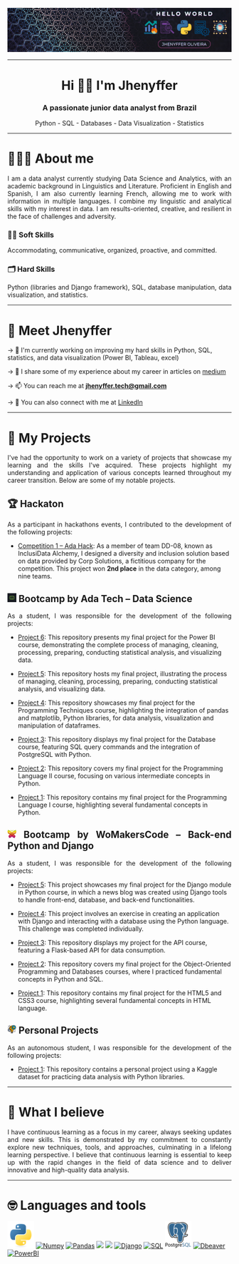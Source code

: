 [![Hello world!](header.png)](https://github.com/JhenyfferOliveira?tab=repositories)

---

<h1 align="center">Hi 👋🏾 I'm Jhenyffer</h1>
<h3 align="center">A passionate junior data analyst from Brazil</h3>


<div align="center" > Python - SQL - Databases - Data Visualization - Statistics </div>


---

<h1 align="left">👩🏾‍💻 About me</h1>
<div align="justify">
  <p>
    I am a data analyst currently studying Data Science and Analytics, with an academic background in Linguistics and Literature. Proficient in English and Spanish, I am also currently learning French, allowing me to work with information in multiple languages. I combine my linguistic and analytical skills with my interest in data. I am results-oriented, creative, and resilient in the face of challenges and adversity.
  </p>
  <p>
  <h3>🤝🏾 Soft Skills</h3>
    Accommodating, communicative, organized, proactive, and committed.
  <h3>🗂️ Hard Skills</h3>
    Python (libraries and Django framework), SQL, database manipulation, data visualization, and statistics.
  </p>
</div>

---

<h1 align="left">🎯 Meet Jhenyffer</h1>

-> 🌱 I'm currently working on improving my hard skills in Python, SQL, statistics, and data visualization (Power BI, Tableau, excel)

-> 📝 I share some of my experience about my career in articles on [medium](https://medium.com/@jhenyffer.tech)

-> 📫 You can reach me at **jhenyffer.tech@gmail.com**

-> 💬 You can also connect with me at [LinkedIn](https://linkedin.com/in/jhenyfferoliveira)

---

<h1 align="left">🚀 My Projects</h1>
<div align="justify">I've had the opportunity to work on a variety of projects that showcase my learning and the skills I've acquired. These projects highlight my understanding and application of various concepts learned throughout my career transition. Below are some of my notable projects.</div>

<div align="justify"><h2>🏆 Hackaton</h2></div>
<div align="justify">As a participant in hackathons events, I contributed to the development of the following projects:</div>

+ [Competition 1 – Ada Hack](https://github.com/JhenyfferOliveira/Hackaton-ADAHACK): As a member of team DD-08, known as InclusiData Alchemy, I designed a diversity and inclusion solution based on data provided by Corp Solutions, a fictitious company for the competition. This project won **2nd place** in the data category, among nine teams.

  
<div align="justify"><h2><a href="https://ada.tech/" target="_blank" rel="noreferrer"> <img src="adatech.jpg" alt="Ada Tech" width="20" height="20"/></a> Bootcamp by Ada Tech – Data Science</h2></div>
<div align="justify">As a student, I was responsible for the development of the following projects:</div>

+ [Project 6](https://github.com/JhenyfferOliveira/Projeto-PowerBI-Ada): This repository presents my final project for the Power BI course, demonstrating the complete process of managing, cleaning, processing, preparing, conducting statistical analysis, and visualizing data.

+ [Project 5](https://github.com/JhenyfferOliveira/Projeto-Estatistica-Ada): This repository hosts my final project, illustrating the process of managing, cleaning, processing, preparing, conducting statistical analysis, and visualizing data.

+ [Project 4](https://github.com/JhenyfferOliveira/Projeto-AnaliseDados-Ada): This repository showcases my final project for the Programming Techniques course, highlighting the integration of pandas and matplotlib, Python libraries, for data analysis, visualization and manipulation of dataframes.

+ [Project 3](https://github.com/JhenyfferOliveira/Projeto-BancodeDados-Ada): This repository displays my final project for the Database course, featuring SQL query commands and the integration of PostgreSQL with Python.

+ [Project 2](https://github.com/JhenyfferOliveira/Projeto-LPII-Ada): This repository covers my final project for the Programming Language II course, focusing on various intermediate concepts in Python.

+ [Project 1](https://github.com/JhenyfferOliveira/Projeto-LPI): This repository contains my final project for the Programming Language I course, highlighting several fundamental concepts in Python.


<div align="justify"><h2><a href="https://womakerscode.org/" target="_blank" rel="noreferrer"> <img src="womakerscode.png" alt="WoMakersCode" width="20" height="18"/></a> Bootcamp by WoMakersCode – Back-end Python and Django</h2></div>
<div align="justify">As a student, I was responsible for the development of the following projects:</div>

+ [Project 5](https://github.com/JhenyfferOliveira/BlogNoticias-Django-WoMakersCode): This project showcases my final project for the Django module in Python course, in which a news blog was created using Django tools to handle front-end, database, and back-end functionalities.

+ [Project 4](https://github.com/JhenyfferOliveira/ProjetoCurso-Django-WoMakersCode): This project involves an exercise in creating an application with Django and interacting with a database using the Python language. This challenge was completed individually.

+ [Project 3](https://github.com/JhenyfferOliveira/Flask-API-WoMakersCode): This repository displays my project for the API course, featuring a Flask-based API for data consumption.

+ [Project 2](https://github.com/JhenyfferOliveira/POO-BD-WoMakersCode): This repository covers my final project for the Object-Oriented Programming and Databases courses, where I practiced fundamental concepts in Python and SQL.

+ [Project 1](https://github.com/JhenyfferOliveira/HTML5-CSS3-WoMakersCode): This repository contains my final project for the HTML5 and CSS3 course, highlighting several fundamental concepts in HTML language.


<div align="justify"><h2><h2><img src="estudos-independentes.png" alt="Computador" width="20" height="20"/> Personal Projects</h2></div>
<div align="justify">As an autonomous student, I was responsible for the development of the following projects:</div>

+ [Project 1](https://github.com/JhenyfferOliveira/Projeto-I): This repository contains a personal project using a Kaggle dataset for practicing data analysis with Python libraries.


---

<h1 align="left">🔎 What I believe</h1>
<div align="justify">I have continuous learning as a focus in my career, always seeking updates and new skills. This is demonstrated by my commitment to constantly explore new techniques, tools, and approaches, culminating in a lifelong learning perspective. I believe that continuous learning is essential to keep up with the rapid changes in the field of data science and to deliver innovative and high-quality data analysis.</div>

---

<h1 align="left">🤓 Languages and tools</h1>
<a href="https://www.python.org" target="_blank" rel="noreferrer"><img src="https://raw.githubusercontent.com/devicons/devicon/master/icons/python/python-original.svg" alt="Python" height="60"></a>
<a href="https://numpy.org/" target="_blank" rel="noreferrer"><img src="https://www.svgrepo.com/show/354127/numpy.svg" alt="Numpy" height="60"></a>
<a href="https://pandas.pydata.org/" target="_blank" rel="noreferrer"><img src="https://upload.wikimedia.org/wikipedia/commons/2/22/Pandas_mark.svg" alt="Pandas" height="80"></a>
<a href="https://seaborn.pydata.org/" target="_blank" rel="noreferrer"><img src="https://seaborn.pydata.org/_images/logo-mark-lightbg.svg" width="80"></a>
<a href="https://matplotlib.org/" target="_blank" rel="noreferrer"><img src="https://upload.wikimedia.org/wikipedia/commons/8/84/Matplotlib_icon.svg" width="70"></a>
<a href="https://www.djangoproject.com/" target="_blank" rel="noreferrer"><img src="https://static-00.iconduck.com/assets.00/django-icon-1606x2048-lwmw1z73.png" alt="Django" height="60"></a>
<a href="https://pt.wikipedia.org/wiki/SQL" target="_blank" rel="noreferrer"><img src="https://upload.wikimedia.org/wikipedia/commons/8/87/Sql_data_base_with_logo.png" alt="SQL" height="60"></a>
<a href="https://www.postgresql.org" target="_blank" rel="noreferrer"><img src="https://raw.githubusercontent.com/devicons/devicon/master/icons/postgresql/postgresql-original-wordmark.svg" alt="PostgreSQL" height="60"></a>
<a href="https://dbeaver.io/" target="_blank" rel="noreferrer"><img src="https://dbeaver.io/wp-content/uploads/2015/09/beaver-head.png" alt="Dbeaver" height="60"></a>
<a href="https://powerbi.microsoft.com/pt-br/" target="_blank" rel="noreferrer"><img src="https://upload.wikimedia.org/wikipedia/commons/c/cf/New_Power_BI_Logo.svg" alt="PowerBI" height="60"></a>
